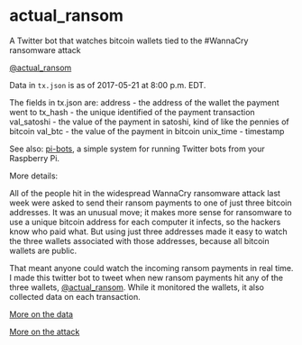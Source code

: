 # actual_ransom
A Twitter bot that watches bitcoin wallets tied to the #WannaCry ransomware attack

[@actual_ransom](https://twitter.com/actual_ransom)

Data in `tx.json` is as of 2017-05-21 at 8:00 p.m. EDT.

The fields in tx.json are:
address - the address of the wallet the payment went to
tx_hash - the unique identified of the payment transaction
val_satoshi - the value of the payment in satoshi, kind of like the pennies of bitcoin
val_btc - the value of the payment in bitcoin
unix_time - timestamp

See also: [pi-bots](https://twitter.com/pi-bots), a simple system for running Twitter bots from your Raspberry Pi.

More details:

All of the people hit in the widespread WannaCry ransomware attack last week were asked to send their ransom payments to one of just three bitcoin addresses. It was an unusual move; it makes more sense for ransomware to use a unique bitcoin address for each computer it infects, so the hackers know who paid what. But using just three addresses made it easy to watch the three wallets associated with those addresses, because all bitcoin wallets are public.

That meant anyone could watch the incoming ransom payments in real time. I made this twitter bot to tweet when new ransom payments hit any of the three wallets, [@actual_ransom](https://twitter.com/actual_ransom). While it monitored the wallets, it also collected data on each transaction.

[More on the data](https://qz.com/986094/wannacry-ransomware-attacks-victims-have-stopped-paying-the-ransom/)

[More on the attack](https://qz.com/985093/inside-the-digital-heist-that-terrorized-the-world-and-made-less-than-100k/)

